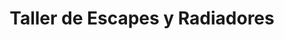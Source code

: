 ---
title: "Taller de Escapes y Radiadores"
url: /usulutan/taller-de-escapes-y-radiadores/
shop: reparación de automóviles
---